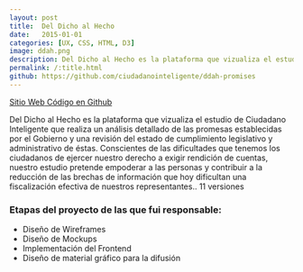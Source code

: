 ```yaml
---
layout: post
title:  Del Dicho al Hecho
date:   2015-01-01
categories: [UX, CSS, HTML, D3]
image: ddah.png
description: Del Dicho al Hecho es la plataforma que vizualiza el estudio de Ciudadano Inteligente que realiza un análisis detallado de las promesas establecidas por el Gobierno y una revisión del estado de cumplimiento legislativo y administrativo de éstas.
permalink: /:title.html
github: https://github.com/ciudadanointeligente/ddah-promises
---
```

<a href="http://deldichoalhecho.cl/" target="_blank"><i class="fa fa-external-link-square" aria-hidden="true"></i> Sitio Web</a><a href="https://github.com/ciudadanointeligente/ddah-promises"><i class="fa fa-github" aria-hidden="true"></i> Código en Github</a>

Del Dicho al Hecho es la plataforma que vizualiza el estudio de Ciudadano Inteligente que realiza un análisis detallado de las promesas establecidas por el Gobierno y una revisión del estado de cumplimiento legislativo y administrativo de éstas. Conscientes de las dificultades que tenemos los ciudadanos de ejercer nuestro derecho a exigir rendición de cuentas, nuestro estudio pretende empoderar a las personas y contribuir a la reducción de las brechas de información que hoy dificultan una fiscalización efectiva de nuestros representantes.. 11 versiones

<h3>Etapas del proyecto de las que fui responsable:</h3>
<ul>
  <li>Diseño de Wireframes</li>
  <li>Diseño de Mockups</li>
  <li>Implementación del Frontend</li>
  <li>Diseño de material gráfico para la difusión</li>
</ul>

